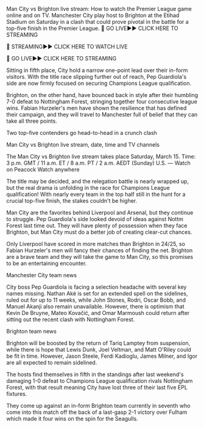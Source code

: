 Man City vs Brighton live stream: How to watch the Premier League game online and on TV. Manchester City play host to Brighton at the Etihad Stadium on Saturday in a clash that could prove pivotal in the battle for a top-five finish in the Premier League.
🔴 GO LIVE►► CLICK HERE TO STREAMING

🔴 STREAMING►► CLICK HERE TO WATCH LIVE

🔴 GO LIVE►► CLICK HERE TO STREAMING

Sitting in fifth place, City hold a narrow one-point lead over their in-form visitors. With the title race slipping further out of reach, Pep Guardiola's side are now firmly focused on securing Champions League qualification.

Brighton, on the other hand, have bounced back in style after their humbling 7-0 defeat to Nottingham Forest, stringing together four consecutive league wins. Fabian Hurzeler's men have shown the resilience that has defined their campaign, and they will travel to Manchester full of belief that they can take all three points.

Two top-five contenders go head-to-head in a crunch clash

Man City vs Brighton live stream, date, time and TV channels

The Man City vs Brighton live stream takes place Saturday, March 15. Time: 3 p.m. GMT / 11 a.m. ET / 8 a.m. PT / 2 a.m. AEDT (Sunday) U.S. — Watch on Peacock Watch anywhere

The title may be decided, and the relegation battle is nearly wrapped up, but the real drama is unfolding in the race for Champions League qualification! With nearly every team in the top half still in the hunt for a crucial top-five finish, the stakes couldn't be higher.

Man City are the favorites behind Liverpool and Arsenal, but they continue to struggle. Pep Guardiola's side looked devoid of ideas against Nottm Forest last time out. They will have plenty of possession when they face Brighton, but Man City must do a better job of creating clear-cut chances.

Only Liverpool have scored in more matches than Brighton in 24/25, so Fabian Hurzeler's men will fancy their chances of finding the net. Brighton are a brave team and they will take the game to Man City, so this promises to be an entertaining encounter.

Manchester City team news

City boss Pep Guardiola is facing a selection headache with several key names missing. Nathan Aké is set for an extended spell on the sidelines, ruled out for up to 11 weeks, while John Stones, Rodri, Oscar Bobb, and Manuel Akanji also remain unavailable. However, there is optimism that Kevin De Bruyne, Mateo Kovačić, and Omar Marmoush could return after sitting out the recent clash with Nottingham Forest.

Brighton team news

Brighton will be boosted by the return of Tariq Lamptey from suspension, while there is hope that Lewis Dunk, Joel Veltman, and Matt O'Riley could be fit in time. However, Jason Steele, Ferdi Kadioglu, James Milner, and Igor are all expected to remain sidelined.

The hosts find themselves in fifth in the standings after last weekend's damaging 1-0 defeat to Champions League qualification rivals Nottingham Forest, with that result meaning City have lost three of their last five EPL fixtures.

They come up against an in-form Brighton team currently in seventh who come into this match off the back of a last-gasp 2-1 victory over Fulham which made it four wins on the spin for the Seagulls.
